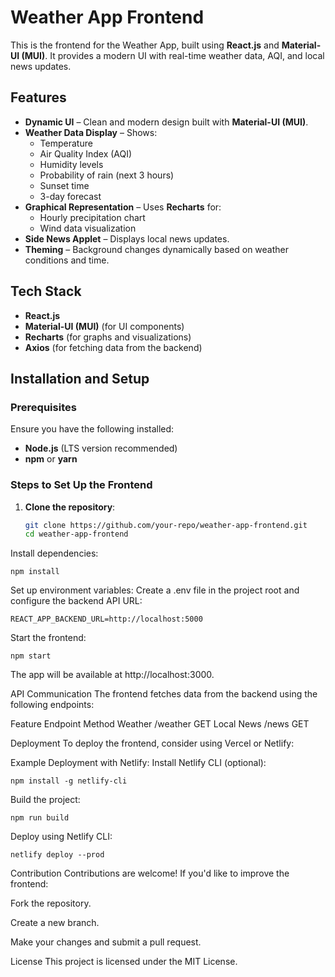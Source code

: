 # Weather App Frontend

This is the frontend for the Weather App, built using **React.js** and **Material-UI (MUI)**. It provides a modern UI with real-time weather data, AQI, and local news updates.

## Features

- **Dynamic UI** – Clean and modern design built with **Material-UI (MUI)**.
- **Weather Data Display** – Shows:
  - Temperature
  - Air Quality Index (AQI)
  - Humidity levels
  - Probability of rain (next 3 hours)
  - Sunset time
  - 3-day forecast
- **Graphical Representation** – Uses **Recharts** for:
  - Hourly precipitation chart
  - Wind data visualization
- **Side News Applet** – Displays local news updates.
- **Theming** – Background changes dynamically based on weather conditions and time.

## Tech Stack

- **React.js**
- **Material-UI (MUI)** (for UI components)
- **Recharts** (for graphs and visualizations)
- **Axios** (for fetching data from the backend)

## Installation and Setup

### Prerequisites

Ensure you have the following installed:
- **Node.js** (LTS version recommended)
- **npm** or **yarn**

### Steps to Set Up the Frontend

1. **Clone the repository**:
   ```sh
   git clone https://github.com/your-repo/weather-app-frontend.git
   cd weather-app-frontend
Install dependencies:

    npm install
Set up environment variables:
Create a .env file in the project root and configure the backend API URL:

    REACT_APP_BACKEND_URL=http://localhost:5000
Start the frontend:
    
    npm start
The app will be available at http://localhost:3000.

API Communication
The frontend fetches data from the backend using the following endpoints:

Feature	    Endpoint	Method
Weather	    /weather	GET
Local News	/news	    GET

Deployment
To deploy the frontend, consider using Vercel or Netlify:

Example Deployment with Netlify:
Install Netlify CLI (optional):

    npm install -g netlify-cli
Build the project:

    npm run build
Deploy using Netlify CLI:

    netlify deploy --prod
Contribution
Contributions are welcome! If you'd like to improve the frontend:

Fork the repository.

Create a new branch.

Make your changes and submit a pull request.

License
This project is licensed under the MIT License.

